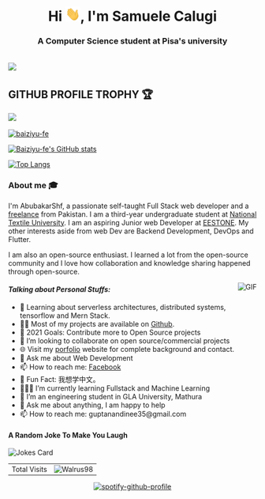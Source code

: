 
<h1 align="center">Hi <img src="https://raw.githubusercontent.com/ABSphreak/ABSphreak/master/gifs/Hi.gif" width="30px">, I'm Samuele Calugi</h1>
<h3 align="center">A Computer Science student at Pisa's university</h3>

## ![](https://activity-graph.herokuapp.com/graph?username=Walrus98&theme=rogue&hide_border=true&area=true)

## GITHUB PROFILE TROPHY 🏆
<p>
  <img src="https://github-profile-trophy.vercel.app/?username=Walrus98&margin-w=25&margin-h=25&column=7&theme=tokyonight" />    
</p>

[![baiziyu-fe](https://github-readme-streak-stats.herokuapp.com/?user=Walrus98&theme=nightowl)](https://github.com/baiziyu-fe)

[![Baiziyu-fe's GitHub stats](https://github-readme-stats.vercel.app/api?username=Walrus98&hide=contribs,prs&count_private=true&theme=nightowl)](https://github.com/baiziyu-fe)


[![Top Langs](https://github-readme-stats.vercel.app/api/top-langs/?username=Walrus98&theme=nightowl)](https://github.com/anuraghazra/github-readme-stats)

### About me :mortar_board:

I'm AbubakarShf, a passionate self-taught Full Stack web developer and a [freelance](https://www.fiverr.com/users/abubakarshf) from Pakistan.
I am a third-year undergraduate student at [National Textile University](https://www.ntu.edu.pk/). I am an aspiring Junior web Developer at [EESTONE](https://www.ee-stone.com/). My other interests aside from web Dev are Backend Development, DevOps and Flutter.

I am also an open-source enthusiast. I learned a lot from the open-source community and I love how collaboration and knowledge sharing happened through open-source.

<img align="right" alt="GIF" src="https://media.tenor.com/images/7db4eaa3e47272c8e58ee018fc390b7d/tenor.gif" />

#### *Talking about Personal Stuffs:*

<ul>
<li>🧐 Learning about serverless architectures, distributed systems, tensorflow 
and Mern Stack.</li>
<li>👨‍💻 Most of my projects are available on <a href="https://github.com/AbubakarShf"   target="_blank">Github</a>.</li>
<li>🥅 2021 Goals: Contribute more to Open Source projects</li>
<li>👯 I’m looking to collaborate on open source/commercial projects</li>
<li>🌐 Visit my <a href="#">porfolio</a> website for complete background and contact.</li>
<li>💬 Ask me about Web Development</li>
<li>📫 How to reach me: <a href="https://www.facebook.com/abubakar.jutt.5283/">Facebook</a> </li>
<li>🎉 Fun Fact: 我想学中文。</li>
<li>👨🏽‍💻 I’m currently learning Fullstack and  Machine Learning</li>
<li>🌱 I’m an engineering student in GLA University, Mathura</li>
<li>💬 Ask me about anything, I am happy to help</li>
<li>📫 How to reach me: guptanandinee35@gmail.com</li>
</ul>

<h4> A Random Joke To Make You Laugh </h4>
<!-- HTML -->
<img src="https://readme-jokes.vercel.app/api" alt="Jokes Card" />



<!-- visitor counter -->
<table aligh="center">
  <tr>
    <td>Total Visits</td>
    <td><img src="https://profile-counter.glitch.me/Walrus98/count.svg" alt="Walrus98" /></td>
  </tr>
</table>


<div align="center">

[![spotify-github-profile](https://spotify-github-profile.vercel.app/api/view?uid=mrwalrus98&cover_image=true&theme=default)](https://spotify-github-profile.vercel.app/api/view?uid=mrwalrus98&redirect=true)
  
</div>


